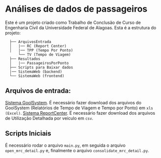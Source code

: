 # Análises de dados de passageiros

Este é um projeto criado como Trabalho de Conclusão de Curso de Engenharia Civil da Universidade Federal de Alagoas.
Esta é a estrutura do projeto:

```
  ├── ArquivosEntrada
  │   |── RC (Report Center)
  │   |── TPP (Tempo Por Ponto)
      └── TV (Tempo de Viagem)
  ├── Resultados
  │   |── PassageirosPorPonto
  ├── Scripts para Baixar dados
  |── SistemaWeb (backend)
  └── SistemaWeb (frontend)
```   


## Arquivos de entrada:

[Sistema GoolSystem](). É necessário fazer download dos arquivos do GoolSystem (Relatórios de Tempo de Viagem e Tempo por Ponto) em `xls (Excel)`.
[Sistema ReportCenter](). É necessário fazer download dos arquivos de Utilização Detalhada por veículo em `csv`.

## Scripts Iniciais

É necessário rodar o arquivo `main.py`, em seguida o arquivo `open_mrc_detail.py` e, finalmente o arquivo `consolidate_mrc_detail.py`.
